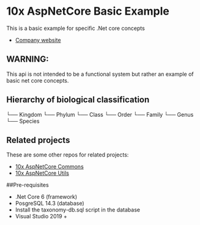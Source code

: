 10x AspNetCore Basic Example
=============================
This is a basic example for specific .Net core concepts

* [Company website](https://10x.gt)

## WARNING: 
This api is not intended to be a functional system but rather an example of basic net core concepts.

## Hierarchy of biological classification
└── Kingdom
   └── Phylum
       └── Class
           └── Order
               └── Family 
                 └── Genus    
                      └── Species

## Related projects
These are some other repos for related projects:
* [10x AspNetCore Commons](https://github.com/SolucionesModernas10X/aspnetcore-commons-api)
* [10x AspNetCore Utils](https://github.com/SolucionesModernas10X/aspnetcore-utils) 

##Pre-requisites
 * .Net Core 6 (framework)
 * PosgreSQL 14.3 (database)
 * Install the taxonomy-db.sql script in the database
 * Visual Studio 2019 +

